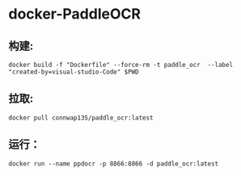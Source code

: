 # docker-PaddleOCR

## 构建:
```
docker build -f "Dockerfile" --force-rm -t paddle_ocr  --label "created-by=visual-studio-Code" $PWD
```
## 拉取:
```
docker pull connwap135/paddle_ocr:latest
```
## 运行：
```
docker run --name ppdocr -p 8866:8866 -d paddle_ocr:latest
```
